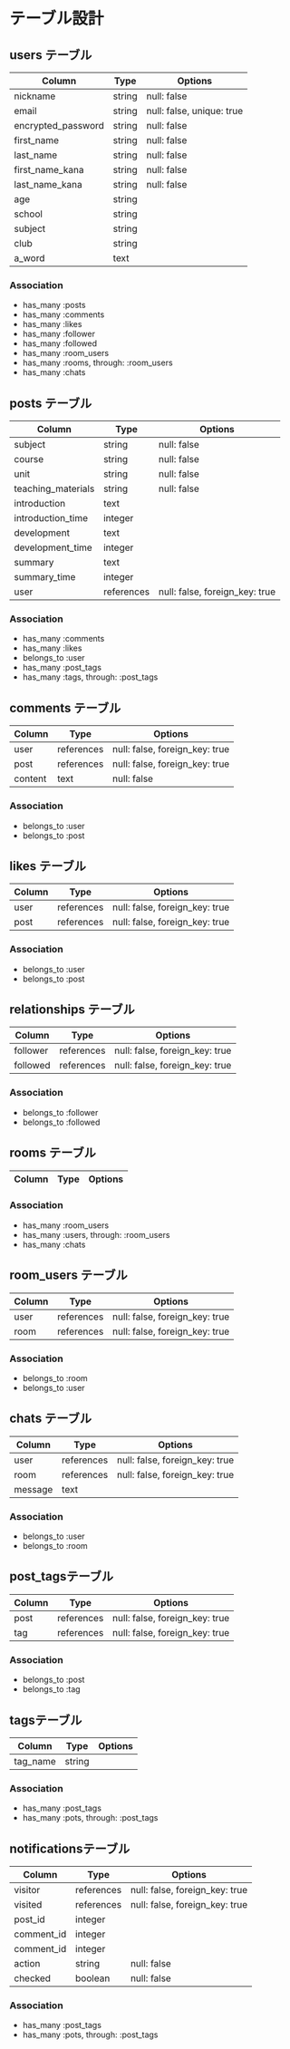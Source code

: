 # テーブル設計

## users テーブル

| Column             | Type   | Options                   |
| ------------------ | ------ | ------------------------- |
| nickname           | string | null: false               |
| email              | string | null: false, unique: true |
| encrypted_password | string | null: false               |
| first_name         | string | null: false               |
| last_name          | string | null: false               |
| first_name_kana    | string | null: false               |
| last_name_kana     | string | null: false               |
| age                | string |                           |
| school             | string |                           |
| subject            | string |                           |
| club               | string |                           |
| a_word             | text   |                           |

### Association

- has_many :posts
- has_many :comments
- has_many :likes
- has_many :follower
- has_many :followed
- has_many :room_users
- has_many :rooms, through: :room_users
- has_many :chats

## posts テーブル

| Column             | Type       | Options                        |
| ------------------ | ---------- | ------------------------------ |
| subject            | string     | null: false                    |
| course             | string     | null: false                    |
| unit               | string     | null: false                    |
| teaching_materials | string     | null: false                    |
| introduction       | text       |                                |
| introduction_time  | integer    |                                |
| development        | text       |                                |
| development_time   | integer    |                                |
| summary            | text       |                                |
| summary_time       | integer    |                                |
| user               | references | null: false, foreign_key: true |

### Association

- has_many :comments
- has_many :likes
- belongs_to :user
- has_many :post_tags
- has_many :tags, through: :post_tags


## comments テーブル

| Column  | Type       | Options                        |
| --------| ---------- | ------------------------------ |
| user    | references | null: false, foreign_key: true |
| post    | references | null: false, foreign_key: true |
| content | text       | null: false                    |

### Association

- belongs_to :user
- belongs_to :post

## likes テーブル

| Column | Type       | Options                        |
| ------ | ---------- | ------------------------------ |
| user   | references | null: false, foreign_key: true |
| post   | references | null: false, foreign_key: true |

### Association

- belongs_to :user
- belongs_to :post

## relationships テーブル

| Column   | Type       | Options                        |
| ---------| ---------- | ------------------------------ |
| follower | references | null: false, foreign_key: true |
| followed | references | null: false, foreign_key: true |

### Association

- belongs_to :follower
- belongs_to :followed

## rooms テーブル

| Column | Type   | Options |
| ------ | ------ | ------- |

### Association

- has_many :room_users
- has_many :users, through: :room_users
- has_many :chats

## room_users テーブル

| Column | Type       | Options                        |
| ------ | ---------- | ------------------------------ |
| user   | references | null: false, foreign_key: true |
| room   | references | null: false, foreign_key: true |

### Association

- belongs_to :room
- belongs_to :user

## chats テーブル

| Column  | Type       | Options                        |
| ------- | ---------- | ------------------------------ |
| user    | references | null: false, foreign_key: true |
| room    | references | null: false, foreign_key: true |
| message | text       |                                |

### Association

- belongs_to :user
- belongs_to :room

##  post_tagsテーブル

| Column  | Type       | Options                        |
| ------- | ---------- | ------------------------------ |
| post    | references | null: false, foreign_key: true |
| tag     | references | null: false, foreign_key: true |

### Association

- belongs_to :post
- belongs_to :tag

##  tagsテーブル

| Column      | Type       | Options |
| ----------- | ---------- | ------- |
| tag_name    | string     |         |

### Association

- has_many :post_tags
- has_many :pots, through: :post_tags

##  notificationsテーブル

| Column      | Type       | Options                        |
| ----------- | ---------- | ------------------------------ |
| visitor     | references | null: false, foreign_key: true |
| visited     | references | null: false, foreign_key: true |
| post_id     | integer    |                                |
| comment_id  | integer    |                                |
| comment_id  | integer    |                                |
| action      | string     | null: false                    |
| checked     | boolean    | null: false                    |




### Association

- has_many :post_tags
- has_many :pots, through: :post_tags
